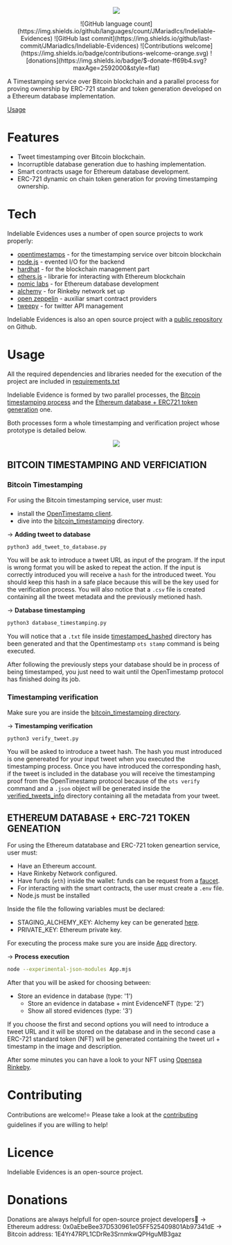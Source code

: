 <p align = "center">
<img src = "https://github.com/JMariadlcs/Indeliable-Evidences/blob/main/logo.png" />
</p>

<p align = "center">
![GitHub language count](https://img.shields.io/github/languages/count/JMariadlcs/Indeliable-Evidences) ![GitHub last commit](https://img.shields.io/github/last-commit/JMariadlcs/Indeliable-Evidences) ![Contributions welcome](https://img.shields.io/badge/contributions-welcome-orange.svg)  ![donations](https://img.shields.io/badge/$-donate-ff69b4.svg?maxAge=2592000&amp;style=flat)
</p>

A Timestamping service over Bitcoin blockchain and a parallel process for proving ownership by ERC-721 standar and token generation developed on a Ethereum database implementation.

[Usage](#Usage)


# Features
- Tweet timestamping over Bitcoin blockchain.
- Incorruptible database generation due to hashing implementation.
- Smart contracts usage for Ethereum database development.
- ERC-721 dynamic on chain token generation for proving timestamping ownership.

# Tech
Indeliable Evidences uses a number of open source projects to work properly:

- [opentimestamps] - for the timestamping service over bitcoin blockchain
- [node.js] - evented I/O for the backend
- [hardhat] - for the blockchain management part
- [ethers.js] - librarie for interacting with Ethereum blockchain
- [nomic labs] - for Ethereum database development
- [alchemy] - for Rinkeby network set up
- [open zeppelin] - auxiliar smart contract providers
- [tweepy] - for twitter API management

Indeliable Evidences is also an open source project with a [public repository][ie] on Github.

# Usage

All the required dependencies and libraries needed for the execution of the project are included in [requirements.txt](https://github.com/JMariadlcs/Indeliable-Evidences/blob/main/requirements.txt)

Indeliable Evidence is formed by two parallel processes, the [Bitcoin timestamping process](https://github.com/JMariadlcs/Indeliable-Evidences/tree/main/bitcoin_timestamping) and the [Ethereum database + ERC721 token generation](https://github.com/JMariadlcs/Indeliable-Evidences/tree/main/eth_database_ERC721) one.

Both processes form a whole timestamping and verification project whose prototype is detailed below.

<p align = "center">
<img src = "https://github.com/JMariadlcs/Indeliable-Evidences/blob/main/prototype_design/FULLSERVICE.png" />
</p>

## BITCOIN TIMESTAMPING AND VERFICIATION
### Bitcoin Timestamping

For using the Bitcoin timestamping service, user must:

- install the [OpenTimestamp client](https://github.com/opentimestamps/opentimestamps-client).
- dive into the [bitcoin_timestamping](https://github.com/JMariadlcs/Indeliable-Evidences/tree/main/bitcoin_timestamping) directory.

&#8594; **Adding tweet to database**
```bash
python3 add_tweet_to_database.py
```

You will be ask to introduce a tweet URL as input of the program. If the input is wrong format you will be asked to repeat the action.
If the input is correctly introduced you will receive a `hash` for the introduced tweet. You should keep this hash in a safe place because this will be the key used for the verification process.
You will also notice that a `.csv` file is created containing all the tweet metadata and the previously metioned hash.

&#8594; **Database timestamping**
```bash
python3 database_timestamping.py
```

You will notice that a `.txt` file inside [timestamped_hashed](https://github.com/JMariadlcs/Indeliable-Evidences/tree/main/bitcoin_timestamping/timestamped_hashes) directory has been generated and that the Opentimestamp `ots stamp` command is being executed.

After following the previously steps your database should be in process of being timestamped, you just need to wait until the OpenTimestamp protocol has finished doing its job.

### Timestamping verification

Make sure you are inside the [bitcoin_timestamping directory](https://github.com/JMariadlcs/Indeliable-Evidences/tree/main/bitcoin_timestamping).

&#8594; **Timestamping verification**
```bash
python3 verify_tweet.py
```

You will be asked to introduce a tweet hash. The hash you must introduced is one genereated for your input tweet when you executed the timestamping process.
Once you have introduced the corresponding hash, if the tweet is included in the database you will receive the timestamping proof from the OpenTimestamp protocol because of the `ots verify` command and a `.json` object will be generated inside the [verified_tweets_info](https://github.com/JMariadlcs/Indeliable-Evidences/tree/main/bitcoin_timestamping/verified_tweets_info) directory containing all the metadata from your tweet.

## ETHEREUM DATABASE + ERC-721 TOKEN GENEATION

For using the Ethereum datatabase and ERC-721 token geneartion service, user must:

- Have an Ethereum account.
- Have Rinkeby Network configured.
- Have funds (`eth`) inside the wallet: funds can be request from a [faucet](https://faucet.rinkeby.io/).
- For interacting with the smart contracts, the user must create a `.env` file.
- Node.js must be installed

Inside the file the following variables must be declared:

- STAGING_ALCHEMY_KEY: Alchemy key can be generated [here](https://www.alchemy.com/).
- PRIVATE_KEY: Ethereum private key.

For executing the process make sure you are inside [App](https://github.com/JMariadlcs/Indeliable-Evidences/tree/main/App/src) directory.

&#8594; **Process execution**
```bash
node --experimental-json-modules App.mjs
```

After that you will be asked for choosing between:



- Store an evidence in database (type: '1')
    - Store an evidence in database + mint EvidenceNFT (type: '2')
    - Show all stored evidences (type: '3')

If you choose the first and second options you will need to introduce a tweet URL and it will be stored on the database and in the second case a ERC-721 standard token (NFT) will be generated containing the tweet url + timestamp in the image and description.

After some minutes you can have a look to your NFT using [Opensea Rinkeby](https://testnets.opensea.io/).

# Contributing

Contributions are welcome!⭐
Please take a look at the [contributing](https://github.com/JMariadlcs/Indeliable-Evidences/blob/main/CONTRIBUTING.md) guidelines if you are willing to help!

# Licence

Indeliable Evidences is an open-source project.

# Donations

Donations are always helpfull for open-source project developers🤠
&#8594; Ethereum address: 0x0aEbeBee37D530961e05FF525409801Ab97341dE
&#8594; Bitcoin address: 1E4Yr47RPL1CDrRe3SrnmkwQPHguMB3gaz




#
 [node.js]: <http://nodejs.org>
[opentimestamps]: <https://github.com/opentimestamps>
[hardhat]: <https://hardhat.org/>
[ie]: <https://github.com/JMariadlcs/Indeliable-Evidences>
[tweepy]: <https://www.tweepy.org/>
[nomic labs]: <https://github.com/nomiclabs>
[open zeppelin]: <https://openzeppelin.com/>
[ethers.js]: <https://docs.ethers.io/v5/>
[alchemy]: <https://www.alchemy.com/>
